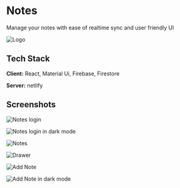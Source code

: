 # Notes

Manage your notes with ease of realtime sync and user friendly UI

![Logo](https://www.dropbox.com/s/raw/k0u156i1hkle93c/logo.png?dl=0)

## Tech Stack

**Client:** React, Material Ui, Firebase, Firestore

**Server:** netlify

## Screenshots

![Notes login](https://www.dropbox.com/s/raw/9sig9kj62d0ar5s/Notes_login.png?dl=0)

![Notes login in dark mode](https://www.dropbox.com/s/raw/jhp3r3iuqoduhq9/Notes_dark_login.png?dl=0)

![Notes](https://www.dropbox.com/s/raw/9t0v2vfnnihz7y8/Notes.png?dl=0)

![Drawer](https://www.dropbox.com/s/raw/ui8vndxmh3iao89/Notes_Drawer.png?dl=0)

![Add Note](https://www.dropbox.com/s/raw/etlmxp2otwoto2t/Add_Notes.png?dl=0)

![Add Note in dark mode](https://www.dropbox.com/s/raw/djfv035quz6ystg/Add_dark_Notes.png?dl=0)
